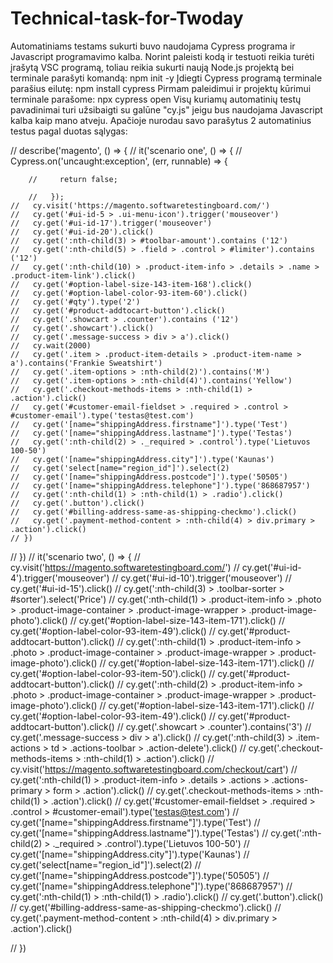 # Technical-task-for-Twoday
Automatiniams testams sukurti buvo naudojama Cypress programa ir Javascript programavimo kalba.
Norint paleisti kodą ir testuoti reikia turėti įrašytą VSC programą, toliau reikia sukurti naują Node.js projektą bei terminale parašyti komandą: npm init -y
Įdiegti Cypress programą terminale parašius eilutę: npm install cypress
Pirmam paleidimui ir projektų kūrimui terminale parašome: npx cypress open
Visų kuriamų automatinių testų pavadinimai turi užsibaigti su galūne "cy.js" jeigu bus naudojama Javascript kalba kaip mano atveju.
Apačioje nurodau savo parašytus 2 automatinius testus pagal duotas sąlygas:

// describe('magento', () => {
    // it('scenario one', () => {
        // Cypress.on('uncaught:exception', (err, runnable) => {
  
        //     return false;
        
        //   });
    //   cy.visit('https://magento.softwaretestingboard.com/')
    //   cy.get('#ui-id-5 > .ui-menu-icon').trigger('mouseover')
    //   cy.get('#ui-id-17').trigger('mouseover')
    //   cy.get('#ui-id-20').click()
    //   cy.get(':nth-child(3) > #toolbar-amount').contains ('12')
    //   cy.get(':nth-child(5) > .field > .control > #limiter').contains ('12')
    //   cy.get(':nth-child(10) > .product-item-info > .details > .name > .product-item-link').click()
    //   cy.get('#option-label-size-143-item-168').click()
    //   cy.get('#option-label-color-93-item-60').click()
    //   cy.get('#qty').type('2')
    //   cy.get('#product-addtocart-button').click()
    //   cy.get('.showcart > .counter').contains ('12')
    //   cy.get('.showcart').click()
    //   cy.get('.message-success > div > a').click()
    //   cy.wait(2000)
    //   cy.get('.item > .product-item-details > .product-item-name > a').contains('Frankie Sweatshirt')
    //   cy.get('.item-options > :nth-child(2)').contains('M')
    //   cy.get('.item-options > :nth-child(4)').contains('Yellow')
    //   cy.get('.checkout-methods-items > :nth-child(1) > .action').click()
    //   cy.get('#customer-email-fieldset > .required > .control > #customer-email').type('testas@test.com')
    //   cy.get('[name="shippingAddress.firstname"]').type('Test')
    //   cy.get('[name="shippingAddress.lastname"]').type('Testas')
    //   cy.get(':nth-child(2) > ._required > .control').type('Lietuvos 100-50')
    //   cy.get('[name="shippingAddress.city"]').type('Kaunas')
    //   cy.get('select[name="region_id"]').select(2)
    //   cy.get('[name="shippingAddress.postcode"]').type('50505')
    //   cy.get('[name="shippingAddress.telephone"]').type('868687957')
    //   cy.get(':nth-child(1) > :nth-child(1) > .radio').click()
    //   cy.get('.button').click()
    //   cy.get('#billing-address-same-as-shipping-checkmo').click()
    //   cy.get('.payment-method-content > :nth-child(4) > div.primary > .action').click()
    // })
// })
// it('scenario two', () => {
//     cy.visit('https://magento.softwaretestingboard.com/')
//     cy.get('#ui-id-4').trigger('mouseover')
//     cy.get('#ui-id-10').trigger('mouseover')
//     cy.get('#ui-id-15').click()
//     cy.get(':nth-child(3) > .toolbar-sorter > #sorter').select('Price')
//     cy.get(':nth-child(1) > .product-item-info > .photo > .product-image-container > .product-image-wrapper > .product-image-photo').click()
//     cy.get('#option-label-size-143-item-171').click()
//     cy.get('#option-label-color-93-item-49').click()
//     cy.get('#product-addtocart-button').click()
//     cy.get(':nth-child(1) > .product-item-info > .photo > .product-image-container > .product-image-wrapper > .product-image-photo').click()
//     cy.get('#option-label-size-143-item-171').click()
//     cy.get('#option-label-color-93-item-50').click()
//     cy.get('#product-addtocart-button').click()
//     cy.get(':nth-child(2) > .product-item-info > .photo > .product-image-container > .product-image-wrapper > .product-image-photo').click()
//     cy.get('#option-label-size-143-item-171').click()
//     cy.get('#option-label-color-93-item-49').click()
//     cy.get('#product-addtocart-button').click()
//     cy.get('.showcart > .counter').contains('3')
//     cy.get('.message-success > div > a').click()
//     cy.get(':nth-child(3) > .item-actions > td > .actions-toolbar > .action-delete').click()
//     cy.get('.checkout-methods-items > :nth-child(1) > .action').click()
//     cy.visit('https://magento.softwaretestingboard.com/checkout/cart')
//     cy.get(':nth-child(1) > .product-item-info > .details > .actions > .actions-primary > form > .action').click()
//     cy.get('.checkout-methods-items > :nth-child(1) > .action').click()
//       cy.get('#customer-email-fieldset > .required > .control > #customer-email').type('testas@test.com')
//       cy.get('[name="shippingAddress.firstname"]').type('Test')
//       cy.get('[name="shippingAddress.lastname"]').type('Testas')
//       cy.get(':nth-child(2) > ._required > .control').type('Lietuvos 100-50')
//       cy.get('[name="shippingAddress.city"]').type('Kaunas')
//       cy.get('select[name="region_id"]').select(2)
//       cy.get('[name="shippingAddress.postcode"]').type('50505')
//       cy.get('[name="shippingAddress.telephone"]').type('868687957')
//       cy.get(':nth-child(1) > :nth-child(1) > .radio').click()
//       cy.get('.button').click()
//       cy.get('#billing-address-same-as-shipping-checkmo').click()
//       cy.get('.payment-method-content > :nth-child(4) > div.primary > .action').click()

// })
